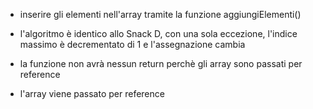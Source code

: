 - inserire gli elementi nell'array tramite la funzione aggiungiElementi()

- l'algoritmo è identico allo Snack D, con una sola eccezione, l'indice massimo è decrementato di 1 e l'assegnazione cambia

- la funzione non avrà nessun return perchè gli array sono passati per reference

- l'array viene passato per reference